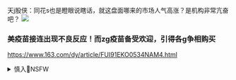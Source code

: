 天j股侠：同花s也是瞪眼说瞎话，就这盘面哪来的市场人气高涨？是机构非常亢奋吧？
<img src="https://wx4.sinaimg.cn/large/0024mRIFly1gmf631es98j60zs250wsg02.jpg">

### 美疫苗接连出现不良反应！而zg疫苗备受欢迎，引得各g争相购买
https://www.163.com/dy/article/FUI91EKO0534NAM4.html

<details><summary>慎入🔞NSFW</summary>

Not Safe For Work
<img src="https://upload.wikimedia.org/wikipedia/commons/thumb/d/d3/Biohazard_Symbol_Specification.png/210px-Biohazard_Symbol_Specification.png">

<details><summary><b>风险自理Use At Your Own Risk🈲</summary>

### zg新冠检测重大突破：准确率100％
https://news.mydrivers.com/1/733/733523.htm

- 厉害，44个实验结果就可以证明准确率100％了

- 检测多次 才检测出来 那个怎么算

- 除了zg，还有哪个g家有疑似一说？

- 敢吹100%的非傻即骗！

### 印度疫苗110％有效？莫迪很骄傲：全世界都在等待！你们自己用就好
https://www.163.com/dy/article/G06S2R4S05371ZV3.html

### 新冠疫苗保护效力79.34％意味着啥？
https://baijiahao.baidu.com/s?id=168870108422762369

### 病毒太“狡猾”了！有的病例做11次核酸检测才显出阳性
http://news.cctv.com/2021/01/06/ARTIWiY5AyEiOyetp60TZnNn210106.shtml

### 所有疫苗的有效性仅有50％？专家：这是真的！
https://xw.qq.com/partner/aoyoubrowser/20200914A02CGB/20200914A02CGB00

</details>
</details>
